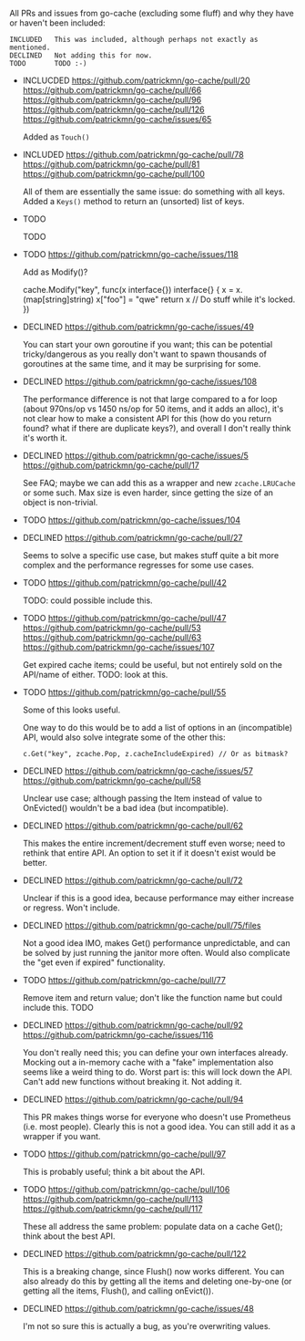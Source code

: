 All PRs and issues from go-cache (excluding some fluff) and why they have or
haven't been included:

    INCLUDED   This was included, although perhaps not exactly as mentioned.
    DECLINED   Not adding this for now.
    TODO       TODO :-)


- INCLUCDED
  https://github.com/patrickmn/go-cache/pull/20
  https://github.com/patrickmn/go-cache/pull/66
  https://github.com/patrickmn/go-cache/pull/96
  https://github.com/patrickmn/go-cache/pull/126
  https://github.com/patrickmn/go-cache/issues/65

  Added as `Touch()`

- INCLUDED
  https://github.com/patrickmn/go-cache/pull/78
  https://github.com/patrickmn/go-cache/pull/81
  https://github.com/patrickmn/go-cache/pull/100

  All of them are essentially the same issue: do something with all keys. Added
  a `Keys()` method to return an (unsorted) list of keys.

- TODO

  TODO




- TODO
  https://github.com/patrickmn/go-cache/issues/118

  Add as Modify()?

  cache.Modify("key", func(x interface{}) interface{} {
        x = x.(map[string]string)
        x["foo"] = "qwe"
        return x
       // Do stuff while it's locked.
  })

- DECLINED
  https://github.com/patrickmn/go-cache/issues/49

  You can start your own goroutine if you want; this can be potential
  tricky/dangerous as you really don't want to spawn thousands of goroutines at
  the same time, and it may be surprising for some.

- DECLINED
  https://github.com/patrickmn/go-cache/issues/108

  The performance difference is not that large compared to a for loop (about
  970ns/op vs 1450 ns/op for 50 items, and it adds an alloc), it's not clear how
  to make a consistent API for this (how do you return found? what if there are
  duplicate keys?), and overall I don't really think it's worth it.

- DECLINED
  https://github.com/patrickmn/go-cache/issues/5
  https://github.com/patrickmn/go-cache/pull/17

  See FAQ; maybe we can add this as a wrapper and new `zcache.LRUCache` or some
  such. Max size is even harder, since getting the size of an object is
  non-trivial.

- TODO
  https://github.com/patrickmn/go-cache/issues/104

- DECLINED
  https://github.com/patrickmn/go-cache/pull/27

  Seems to solve a specific use case, but makes stuff quite a bit more complex
  and the performance regresses for some use cases.

- TODO
  https://github.com/patrickmn/go-cache/pull/42

  TODO: could possible include this.

- TODO
  https://github.com/patrickmn/go-cache/pull/47
  https://github.com/patrickmn/go-cache/pull/53
  https://github.com/patrickmn/go-cache/pull/63
  https://github.com/patrickmn/go-cache/issues/107

  Get expired cache items; could be useful, but not entirely sold on the
  API/name of either.
  TODO: look at this.

- TODO
  https://github.com/patrickmn/go-cache/pull/55

  Some of this looks useful.

  One way to do this would be to add a list of options in an (incompatible) API,
  would also solve integrate some of the other this:

      c.Get("key", zcache.Pop, z.cacheIncludeExpired) // Or as bitmask?

- DECLINED
  https://github.com/patrickmn/go-cache/issues/57
  https://github.com/patrickmn/go-cache/pull/58

  Unclear use case; although passing the Item instead of value to OnEvicted()
  wouldn't be a bad idea (but incompatible).

- DECLINED
  https://github.com/patrickmn/go-cache/pull/62

  This makes the entire increment/decrement stuff even worse; need to rethink
  that entire API. An option to set it if it doesn't exist would be better.

- DECLINED
  https://github.com/patrickmn/go-cache/pull/72

  Unclear if this is a good idea, because performance may either increase or
  regress. Won't include.

- DECLINED
  https://github.com/patrickmn/go-cache/pull/75/files

  Not a good idea IMO, makes Get() performance unpredictable, and can be solved
  by just running the janitor more often. Would also complicate the "get even if
  expired" functionality.

- TODO
  https://github.com/patrickmn/go-cache/pull/77

  Remove item and return value; don't like the function name but could include
  this. TODO

- DECLINED
  https://github.com/patrickmn/go-cache/pull/92
  https://github.com/patrickmn/go-cache/issues/116

  You don't really need this; you can define your own interfaces already.
  Mocking out a in-memory cache with a "fake" implementation also seems like a
  weird thing to do. Worst part is: this will lock down the API. Can't add new
  functions without breaking it.
  Not adding it.

- DECLINED
  https://github.com/patrickmn/go-cache/pull/94

  This PR makes things worse for everyone who doesn't use Prometheus (i.e. most
  people). Clearly this is not a good idea. You can still add it as a wrapper if
  you want.

- TODO
  https://github.com/patrickmn/go-cache/pull/97

  This is probably useful; think a bit about the API.

- TODO
  https://github.com/patrickmn/go-cache/pull/106
  https://github.com/patrickmn/go-cache/pull/113
  https://github.com/patrickmn/go-cache/pull/117

  These all address the same problem: populate data on a cache Get(); think
  about the best API.

- DECLINED https://github.com/patrickmn/go-cache/pull/122

  This is a breaking change, since Flush() now works different. You can also
  already do this by getting all the items and deleting one-by-one (or getting
  all the items, Flush(), and calling onEvict()).

- DECLINED
  https://github.com/patrickmn/go-cache/issues/48

  I'm not so sure this is actually a bug, as you're overwriting values.
